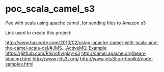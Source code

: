 # poc_scala_camel_s3

Poc with scala using apache camel ,for sending files to Amazon s3

Link used to create this project:

http://www.hascode.com/2013/02/using-apache-camel-with-scala-and-the-camel-scala-dsl/#JMS__ActiveMQ_Example
https://github.com/Rhinofly/play-s3
http://camel.apache.org/bean-binding.html
http://www.jets3t.org/
http://www.jets3t.org/toolkit/code-samples.html

